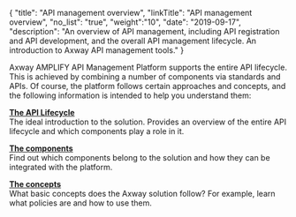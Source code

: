 {
    "title": "API management overview",
    "linkTitle": "API management overview",
    "no_list": "true",
    "weight":"10",
    "date": "2019-09-17",
    "description": "An overview of API management, including API registration and API development, and the overall API management lifecycle. An introduction to Axway API management tools."
}

Axway AMPLIFY API Management Platform supports the entire API lifecycle. This is achieved by combining a number of components via standards and APIs.
Of course, the platform follows certain approaches and concepts, and the following information is intended to help you understand them:

**[The API Lifecycle](./api_mgmt_lifecycle/)**\
The ideal introduction to the solution. Provides an overview of the entire API lifecycle and which components play a role in it.

**[The components](./api_mgmt_components/)**\
Find out which components belong to the solution and how they can be integrated with the platform.

**[The concepts](./key_concepts/)**\
What basic concepts does the Axway solution follow? For example, learn what policies are and how to use them.